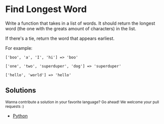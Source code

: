 # Find Longest Word

Write a function that takes in a list of words. It should return the longest
word (the one with the greats amount of characters) in the list.

If there's a tie, return the word that appears earliest.

For example:

```
['boo', 'a', 'I', 'hi'] => 'boo'

['one', 'two', 'superduper', 'dog'] => 'superduper'

['hello', 'world'] => 'hello'
```

## Solutions

<sub>
  Wanna contribute a solution in your favorite language? Go ahead! We
  welcome your pull requests :)
</sub>

- [Python](find_longest.py)
